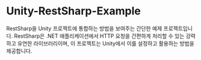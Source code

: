 # Unity-RestSharp-Example
RestSharp을 Unity 프로젝트에 통합하는 방법을 보여주는 간단한 예제 프로젝트입니다. RestSharp은 .NET 애플리케이션에서 HTTP 요청을 간편하게 처리할 수 있는 강력하고 유연한 라이브러리이며, 이 프로젝트는 Unity에서 이를 설정하고 활용하는 방법을 제공합니다.
